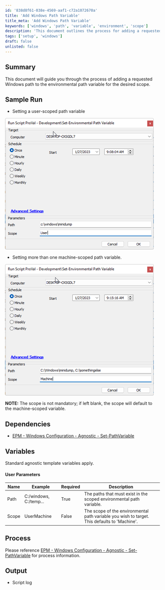 ```yaml
---
id: '838d8f61-038e-4569-aaf1-c72a1072670a'
title: 'Add Windows Path Variable'
title_meta: 'Add Windows Path Variable'
keywords: ['windows', 'path', 'variable', 'environment', 'scope']
description: 'This document outlines the process for adding a requested Windows path to the environmental path variable for a specified scope, including user and machine options. It provides sample runs, dependencies, and detailed variable descriptions.'
tags: ['setup', 'windows']
draft: false
unlisted: false
---
```


## Summary

This document will guide you through the process of adding a requested Windows path to the environmental path variable for the desired scope.

## Sample Run

- Setting a user-scoped path variable

![User Scoped Path Variable](../../../static/img/Set-Environmental-Path-Variable/image_1.png)

- Setting more than one machine-scoped path variable.

![Machine Scoped Path Variables](../../../static/img/Set-Environmental-Path-Variable/image_2.png)

**NOTE:** The scope is not mandatory; if left blank, the scope will default to the machine-scoped variable.

## Dependencies

- [EPM - Windows Configuration - Agnostic - Set-PathVariable](<../../powershell/Set-PathVariable.md>)

## Variables

Standard agnostic template variables apply.

#### User Parameters

| Name  | Example                   | Required | Description                                                                                     |
|-------|---------------------------|----------|-------------------------------------------------------------------------------------------------|
| Path  | C:/windows, C:/temp...   | True     | The paths that must exist in the scoped environmental path variable.                           |
| Scope | UserMachine               | False    | The scope of the environmental path variable you wish to target. This defaults to 'Machine'.   |

## Process

Please reference [EPM - Windows Configuration - Agnostic - Set-PathVariable](<../../powershell/Set-PathVariable.md>) for process information.

## Output

- Script log
